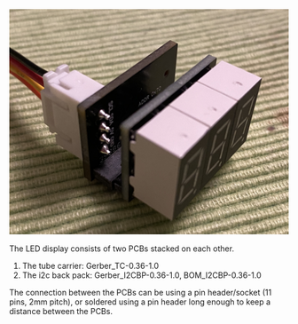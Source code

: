 <img src="img/LEDdisp.png">

The LED display consists of two PCBs stacked on each other.

1) The tube carrier: Gerber_TC-0.36-1.0
2) The i2c back pack: Gerber_I2CBP-0.36-1.0, BOM_I2CBP-0.36-1.0

The connection between the PCBs can be using a pin header/socket (11 pins, 2mm pitch), or soldered using a pin header long enough to keep a distance between the PCBs.
